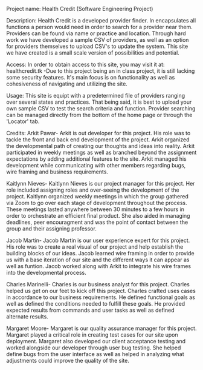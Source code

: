 Project name:
Health Credit (Software Engineering Project)

Description:
Health Credit is a developed provider finder. In encapsulates all functions a person would need in order to search for a provider near them.
Providers can be found via name or practice and location. Through hard work we have developed a sample CSV of providers, as well as an option 
for providers themselves to upload CSV's to update the system. This site we have created is a small scale version of possibilities and 
potential. 

Access: 
In order to obtain access to this site, you may visit it at:
healthcredit.tk
-Due to this project being an in class project, it is still lacking some security features. It's main focus is on functionality
as well as cohesiveness of navigating and utilizing the site.

Usage: 
This site is equipt with a predetermined file of providers ranging over several states and practices. That being said, it is best to upload your own 
sample CSV to test the search criteria and function. Provider searching can be managed directly from the bottom of the home page or through the
'Locator' tab.

Credits:
Arkit Pawar- Arkit is out developer for this project. His role was to tackle the front and back end development of the project.
Arkit organized the developmental path of creating our thoughts and ideas into reality. Arkit participated in weekly meetings 
as well as branched beyond the assignment expectations by adding additional features to the site. Arkit managed his development 
while communicating with other members regarding bugs, wire framing and business requirements.

Kaitlynn Nieves- Kaitlynn Nieves is our project manager for this project. Her role included assigning roles and over-seeing the development of the project.
Kaitlynn organized weekly meetings in which the group gathered via Zoom to go over each stage of development throughout the process. These meetings
lasted anywhere between 30 minutes to a few hours in order to orchestrate an efficient final product. She also aided in managing deadlines, 
peer encouragment and was the point of contact between the group and their assigning professor.

Jacob Martin- Jacob Martin is our user experience expert for this project. His role was to create a real visual of our project and help establish the 
building blocks of our ideas. Jacob learned wire framing in order to provide us with a base iteration of our site and the different ways it can 
appear as well as funtion. Jacob worked along with Arkit to integrate his wire frames into the developmental process.

Charles Marinelli- Charles is our business analyst for this project. Charles helped us get on our feet to kick off this project. Charles crafted 
uses cases in accordance to our business requirements. He defined functional goals as well as defined the conditions needed to fulfill these goals. 
He provided expected results from commands and user tasks as well as defined alternate results.

Margaret Moore- Margaret is our quality assurance manager for this project. Margaret played a critical role in creating test cases for our site 
upon deployment. Margaret also developed our client acceptance testing and worked alongside our developer through user bug testing. She helped
define bugs from the user interface as well as helped in analyzing what adjustments could improve the quality of the site.


